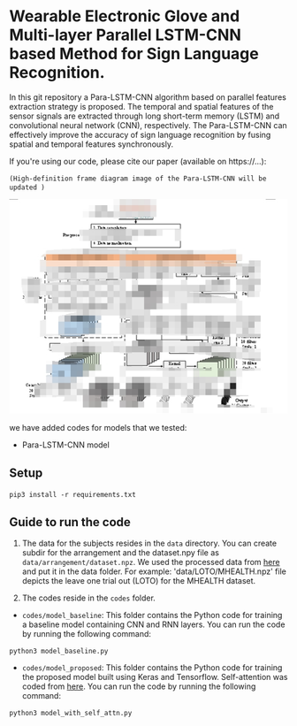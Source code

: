 # Wearable Electronic Glove and Multi-layer Parallel LSTM-CNN based Method for Sign Language Recognition.
In this git repository a Para-LSTM-CNN algorithm based on parallel features extraction strategy is proposed. The temporal and spatial features of the sensor signals are extracted through long short-term memory (LSTM) and convolutional neural network (CNN), respectively. The Para-LSTM-CNN can effectively improve the accuracy of sign language recognition by fusing spatial and temporal features synchronously.

If you're using our code, please cite our paper (available on https://...):

    (High-definition frame diagram image of the Para-LSTM-CNN will be updated )


![proposed Architecture](https://github.com/1104162390-A/Para-LSTM-CNN/blob/main/Para-Struture_of_LSTM-CNN.png)

we have added codes for models that we tested:
- Para-LSTM-CNN model 

## Setup

`pip3 install -r requirements.txt`

## Guide to run the code

1. The data for the subjects resides in the `data` directory. You can create subdir for the arrangement and the dataset.npy file as `data/arrangement/dataset.npz`. We used the processed data from [here](https://github.com/arturjordao/WearableSensorData/tree/master/data) and put it in the data folder. For example: 'data/LOTO/MHEALTH.npz' file depicts the leave one trial out (LOTO) for the MHEALTH dataset. 

2. The codes reside in the  `codes` folder. 
* `codes/model_baseline`: This folder contains the Python code for training a baseline model containing CNN and RNN layers. You can run the code by running the following command:
```
python3 model_baseline.py
```

* `codes/model_proposed`: This folder contains the Python code for training the proposed model built using Keras and Tensorflow. Self-attention was coded from [here](https://github.com/uzaymacar/attention-mechanisms). You can run the code by running the following command:

```
python3 model_with_self_attn.py
```

